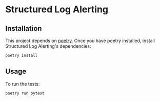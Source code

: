 # Structured Log Alerting

## Installation

This project depends on [poetry](https://python-poetry.org/). Once you have poetry installed, install Structured Log Alerting's dependencies:

```sh
poetry install
```

## Usage

To run the tests:

```sh
poetry run pytest
```